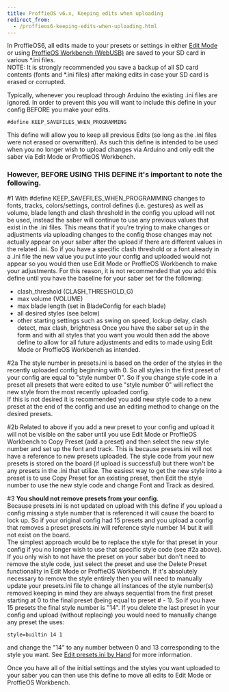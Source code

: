```yaml
---
title: ProffieOS v6.x, Keeping edits when uploading
redirect_from:
  - /proffieos6-keeping-edits-when-uploading.html
---
```

In ProffieOS6, all edits made to your presets or settings in either [Edit Mode](https://fett263.s3.us-east-2.amazonaws.com/proffieOS6-edit-mode.html) or using [ProffieOS Workbench (WebUSB)](webusb.md) are saved to your SD card in various *.ini files.  
NOTE: It is strongly recommended you save a backup of all SD card contents (fonts and *.ini files) after making edits in case your SD card is erased or corrupted.

Typically, whenever you reupload through Arduino the existing .ini files are ignored.  In order to prevent this you will want to include this define in your config BEFORE you make your edits.

`#define KEEP_SAVEFILES_WHEN_PROGRAMMING`

This define will allow you to keep all previous Edits (so long as the .ini files were not erased or overwritten). As such this define is intended to be used when you no longer wish to upload changes via Arduino and only edit the saber via Edit Mode or ProffieOS Workbench.

### However, BEFORE USING THIS DEFINE it's important to note the following.  

#1 With #define KEEP_SAVEFILES_WHEN_PROGRAMMING changes to fonts, tracks, colors/settings, control defines (i.e. gestures) as well as volume, blade length and clash threshold in the config you upload will not be used, instead the saber will continue to use any previous values that exist in the .ini files.
This means that if you're trying to make changes or adjustments via uploading changes to the config those changes may not actually appear on your saber after the upload if there are different values in the related .ini.  So if you have a specific clash threshold or a font already in a .ini file the new value you put into your config and uploaded would not appear so you would then use Edit Mode or ProffieOS Workbench to make your adjustments.
For this reason, it is not recommended that you add this define until you have the baseline for your saber set for the following:
* clash_threshold (CLASH_THRESHOLD_G)
* max volume (VOLUME) 
* max blade length (set in BladeConfig for each blade)
* all desired styles (see below)
* other starting settings such as swing on speed, lockup delay, clash detect, max clash, brightness
Once you have the saber set up in the form and with all styles that you want you would then add the above define to allow for all future adjustments and edits to made using Edit Mode or ProffieOS Workbench as intended.

#2a The style number in presets.ini is based on the order of the styles in the recently uploaded config beginning with 0.  So all styles in the first preset of your config are equal to "style number 0".  So if you change style code in a preset all presets that were edited to use "style number 0" will reflect the new style from the most recently uploaded config.  
If this is not desired it is recommended you add new style code to a new preset at the end of the config and use an editing method to change on the desired presets.

#2b Related to above if you add a new preset to your config and upload it will not be visible on the saber until you use Edit Mode or ProffieOS Workbench to Copy Preset (add a preset) and then select the new style number and set up the font and track.  This is because presets.ini will not have a reference to new presets uploaded.  The style code from your new presets is stored on the board (if upload is successful) but there won't be any presets in the .ini that utilize. 
The easiest way to get the new style into a preset is to use Copy Preset for an existing preset, then Edit the style number to use the new style code and change Font and Track as desired.

#3 **You should not remove presets from your config**.  
Because presets.ini is not updated on upload with this define if you upload a config missing a style number that is referenced it will cause the board to lock up.  So if your original config had 15 presets and you upload a config that removes a preset presets.ini will reference style number 14 but it will not exist on the board.  
The simplest approach would be to replace the style for that preset in your config if you no longer wish to use that specific style code (see #2a above).
If you only wish to not have the preset on your saber but don't need to remove the style code, just select the preset and use the Delete Preset functionality in Edit Mode or ProffieOS Workbench.
If it's absolutely necessary to remove the style entirely then you will need to manually update your presets.ini file to change all instances of the style number(s) removed keeping in mind they are always sequential from the first preset starting at 0 to the final preset (being equal to preset # - 1).  So if you have 15 presets the final style number is "14".  If you delete the last preset in your config and upload (without replacing) you would need to manually change any preset the uses:

`style=builtin 14 1`

and change the "14" to any number between 0 and 13 corresponding to the style you want.  See [Edit presets.ini by Hand](howto/editing-presets.ini-by-hand.md) for more information.

Once you have all of the initial settings and the styles you want uploaded to your saber you can then use this define to move all edits to Edit Mode or ProffieOS Workbench.
